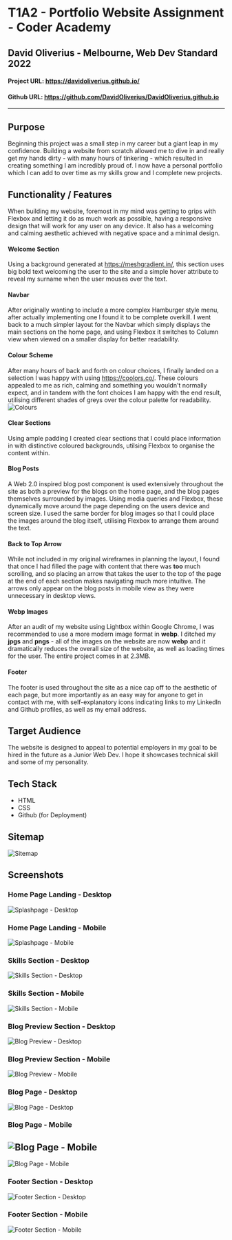 # T1A2 - Portfolio Website Assignment - Coder Academy
## David Oliverius - Melbourne, Web Dev Standard 2022
#### Project URL: https://davidoliverius.github.io/
#### Github URL: https://github.com/DavidOliverius/DavidOliverius.github.io
---
## Purpose
Beginning this project was a small step in my career but a giant leap in my confidence. Building a website from scratch allowed me to dive in and really get my hands dirty - with many hours of tinkering - which resulted in creating something I am incredibly proud of. I now have a personal portfolio which I can add to over time as my skills grow and I complete new projects.
## Functionality / Features
When building my website, foremost in my mind was getting to grips with Flexbox and letting it do as much work as possible, having a responsive design that will work for any user on any device. It also has a welcoming and calming aesthetic achieved with negative space and a minimal design.
#### Welcome Section
Using a background generated at https://meshgradient.in/, this section uses big bold text welcoming the user to the site and a simple hover attribute to reveal my surname when the user mouses over the text.
#### Navbar
After originally wanting to include a more complex Hamburger style menu, after actually implementing one I found it to be complete overkill. I went back to a much simpler layout for the Navbar which simply displays the main sections on the home page, and using Flexbox it switches to Column view when viewed on a smaller display for better readability.
#### Colour Scheme
After many hours of back and forth on colour choices, I finally landed on a selection I was happy with using https://coolors.co/. These colours appealed to me as rich, calming and something you wouldn't normally expect, and in tandem with the font choices I am happy with the end result, utilising different shades of greys over the colour palette for readability.
![Colours](docs/colours.png)
#### Clear Sections
Using ample padding I created clear sections that I could place information in with distinctive coloured backgrounds, utilsing Flexbox to organise the content within.
#### Blog Posts
A Web 2.0 inspired blog post component is used extensively throughout the site as both a preview for the blogs on the home page, and the blog pages themselves surrounded by images. Using media queries and Flexbox, these dynamically move around the page depending on the users device and screen size. I used the same border for blog images so that I could place the images around the blog itself, utilising Flexbox to arrange them around the text.
#### Back to Top Arrow
While not included in my original wireframes in planning the layout, I found that once I had filled the page with content that there was **too** much scrolling, and so placing an arrow that takes the user to the top of the page at the end of each section makes navigating much more intuitive. The arrows only appear on the blog posts in mobile view as they were unnecessary in desktop views.
#### Webp Images
After an audit of my website using Lightbox within Google Chrome, I was recommended to use a more modern image format in **webp**. I ditched my **jpgs** and **pngs** - all of the images on the website are now **webp** and it dramatically reduces the overall size of the website, as well as loading times for the user. The entire project comes in at 2.3MB.
#### Footer
The footer is used throughout the site as a nice cap off to the aesthetic of each page, but more importantly as an easy way for anyone to get in contact with me, with self-explanatory icons indicating links to my LinkedIn and Github profiles, as well as my email address.
## Target Audience
The website is designed to appeal to potential employers in my goal to be hired in the future as a Junior Web Dev. I hope it showcases technical skill and some of my personality.
## Tech Stack
- HTML
- CSS
- Github (for Deployment)
## Sitemap
![Sitemap](/docs/sitemap.png)
## Screenshots
### Home Page Landing - Desktop
![Splashpage - Desktop](docs/splash-desktop.png)
### Home Page Landing - Mobile
![Splashpage - Mobile](docs/splash-mobile.png)
### Skills Section - Desktop
![Skills Section - Desktop](docs/skills-desktop.png)
### Skills Section - Mobile
![Skills Section - Mobile](docs/skills-mobile.png)
### Blog Preview Section - Desktop
![Blog Preview - Desktop](docs/blogpreview-desktop.png)
### Blog Preview Section - Mobile
![Blog Preview - Mobile](docs/blogpreview-mobile.png)
### Blog Page - Desktop
![Blog Page - Desktop](docs/blog-desktop.png)
### Blog Page - Mobile
![Blog Page - Mobile](docs/blog-mobile1.png)
---
![Blog Page - Mobile](docs/blog-mobile2.png)
### Footer Section - Desktop
![Footer Section - Desktop](docs/footer-desktop.png)
### Footer Section - Mobile
![Footer Section - Mobile](docs/footer-mobile.png)
